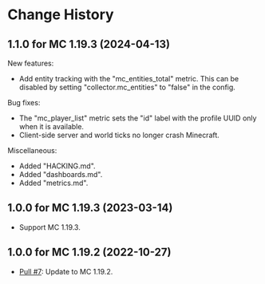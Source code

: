 Change History
==============


1.1.0 for MC 1.19.3 (2024-04-13)
--------------------------------

New features:

- Add entity tracking with the "mc_entities_total" metric. This can be disabled by setting "collector.mc_entities" to "false" in the config.

Bug fixes:

- The "mc_player_list" metric sets the "id" label with the profile UUID only when it is available.
- Client-side server and world ticks no longer crash Minecraft.

Miscellaneous:

- Added "HACKING.md".
- Added "dashboards.md".
- Added "metrics.md".


1.0.0 for MC 1.19.3 (2023-03-14)
--------------------------------

- Support MC 1.19.3.


1.0.0 for MC 1.19.2 (2022-10-27)
--------------------------------

- [Pull #7](https://github.com/cpburnz/minecraft-prometheus-exporter/pull/7): Update to MC 1.19.2.
